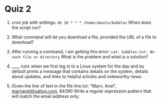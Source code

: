 # Quiz 2

1. cron job with settings:
`45 10 * * * /home/ubuntu/bubbles`
When does the script run?

2. What command will let you download a file, provided the URL of a file to download?

3. After running a command, I am getting this error:
`cat: bubbles.txt: No such file or directory`
What is the problem and what is a solution?

4. ____ runs when we first log in to a Linux system for the day and by default prints a message that contains details on the system, details about updates, and links to helpful articles and noteworthy news

5. Given the line of text in the file line.txt:
"Marn, Anel", marnanel@yahoo.com, 84390
Write a regular expression pattern that will match the email address only.